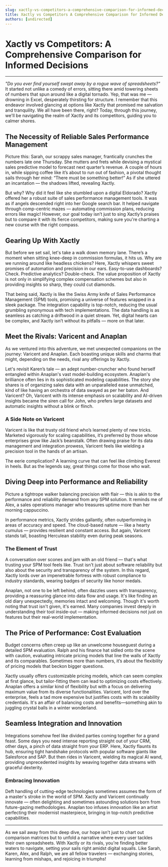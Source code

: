 ```yaml
---
slug: xactly-vs-competitors-a-comprehensive-comparison-for-informed-decisions
title: Xactly vs Competitors A Comprehensive Comparison for Informed Decisions
authors: [undirected]
---
```



# Xactly vs Competitors: A Comprehensive Comparison for Informed Decisions

---

*"Do you ever find yourself swept away by a rogue wave of spreadsheets?"* It started not unlike a comedy of errors, sitting there amid towering sheets of numbers that spun around like a digital tornado. Yep, that was me — drowning in Excel, desperately thirsting for structure. I remember that this endeavor involved glancing at options like Xactly that promised me salvation and tranquility. We all have been there, right? Today, through this journey, we'll be navigating the realm of Xactly and its competitors, guiding you to calmer shores.

## The Necessity of Reliable Sales Performance Management

Picture this: Sarah, our scrappy sales manager, frantically crunches the numbers late one Thursday. She mutters and frets while devising a mystical sales predictive model to forecast next quarter’s revenue. A couple of hours in, while sipping coffee like it’s about to run out of fashion, a pivotal thought sails through her mind: “There must be something better!” As if she uttered an incantation — the shadows lifted, revealing Xactly.

But why? Why did it feel like she stumbled upon a digital Eldorado? Xactly offered her a robust suite of sales performance management tools. It was as if angels descended right into her Google search bar. It helped navigate through comp-centric mazes — automating commission plans, reducing errors like magic! However, our goal today isn’t just to sing Xactly’s praises but to compare it with its fierce competitors, making sure you're charting a new course with the right compass. 

## Gearing Up With Xactly

But before we set sail, let's take a walk down memory lane. There’s a moment when sitting knee-deep in commission formulas, it hits us. Why are we running around like headless chickens? Here, Xactly whispers sweet promises of automation and precision in our ears. Easy-to-use dashboards? Check. Predictive analytics? Double-check. The value proposition of Xactly is not only in simplifying complex compensation schemes but also in providing insights so sharp, they could cut diamonds.

That being said, Xactly is like the Swiss Army knife of Sales Performance Management (SPM) tools, promising a universe of features wrapped in a sleek package. The integration capability is top-notch, reducing the usual grumbling synonymous with tech implementations. The data handling is as seamless as catching a driftwood in a quiet stream. Yet, digital hearts can be complex, and Xactly isn’t without its pitfalls — more on that later.

## Meet the Rivals: Varicent and Anaplan

As we ventured into this adventure, we met unexpected companions on the journey: Varicent and Anaplan. Each boasting unique skills and charms that might, depending on the needs, rival any offerings by Xactly.

Let's revisit Karen’s tale — an adept number-cruncher who found herself entangled within Anaplan's vast model-building ecosystem. Anaplan's brilliance often lies in its sophisticated modeling capabilities. The story she shares is of organizing sales data with an unparalleled ease unmatched, kind of like having an orchestra of data swayed as per her baton. And Varicent? Oh, Varicent with its intense emphasis on scalability and AI-driven insights became the siren call for John, who prefers large datasets and automatic insights without a blink or flinch.

### A Side Note on Varicent

Varicent is like that trusty old friend who’s learned plenty of new tricks. Marketed vigorously for scaling capabilities, it’s preferred by those whose enterprises grow like Jack’s beanstalk. Often drawing praise for its data management and integration prowess, Varicent feels like wielding a precision tool in the hands of an artisan. 

The eerie complication? A learning curve that can feel like climbing Everest in heels. But as the legends say, great things come for those who wait. 

## Diving Deep into Performance and Reliability

Picture a tightrope walker balancing precision with flair — this is akin to the performance and reliability demand from any SPM solution. It reminds me of Alex, a sales operations manager who treasures uptime more than her morning cappuccino. 

In performance metrics, Xactly strides gallantly, often outperforming in areas of accuracy and speed. The cloud-based nature — like a hearty cumulus — provides resilient and constant access. But again, Varicent stands tall, boasting Herculean stability even during peak seasons.

### The Element of Trust

A conversation over scones and jam with an old friend — that's what trusting your SPM tool feels like. Trust isn't just about software reliability but also about the security and transparency of the system. In this regard, Xactly lords over an impenetrable fortress with robust compliance to industry standards, wearing badges of security like honor medals.

Anaplan, not one to be left behind, often dazzles users with transparency, providing a reassuring glance into data flow and usage. It's like finding an old diary unexpectedly, memories intact and welcoming. Though it's worth noting that trust isn't given, it's earned. Many companies invest deeply in understanding their tool inside-out — making informed decisions not just on features but their real-world implementation.

## The Price of Performance: Cost Evaluation

Budget concerns often creep up like an unwelcome houseguest during a detailed SPM evaluation. Ralph and his finance hat sidled onto the scene with caution, evaluating intricate pricing models that line the walls of Xactly and its comparables. Sometimes more than numbers, it’s about the flexibility of pricing models that beckon bigger questions.

Xactly usually offers customizable pricing models, which can seem complex at first glance, but tailor-fitting them can lead to optimizing costs effectively. Anaplan offers a similar kind of flexibility but with a focus on delivering maximum value from its diverse functionalities. Varicent, lord over the enterprise, feels a tad more expensive but justifies costs with its scalability credentials. It's an affair of balancing costs and benefits—something akin to juggling crystal balls in a winter wonderland.

## Seamless Integration and Innovation

Integrations somehow feel like divided parties coming together for a grand feast. Some days you need intense reporting straight out of your CRM, other days, a pinch of data straight from your ERP. Here, Xactly flaunts its hub, ensuring tight handshake protocols with popular software giants like Salesforce and SAP. But then rides in Varicent, wielding its magical AI wand, providing unprecedented insights by weaving together data streams with graceful dexterity.

### Embracing Innovation

Deft handling of cutting-edge technologies sometimes assumes the form of a master's stroke in the world of SPM. Xactly and Varicent continually innovate — often delighting and sometimes astounding solutions born from future-gazing methodologies. Anaplan too infuses innovation like an artist perfecting their modernist masterpiece, bringing in top-notch predictive capabilities.

---

As we sail away from this deep dive, our hope isn't just to chart out comparison matrices but to unfold a narrative where every user tackles their own spreadsheets. With Xactly or its rivals, you're finding better waters to navigate, setting your sails right amidst digital squalls. Like Sarah, Karen, Alex, and Ralph, we are all fellow travelers — exchanging stories, learning from mishaps, and rejoicing in triumphs!